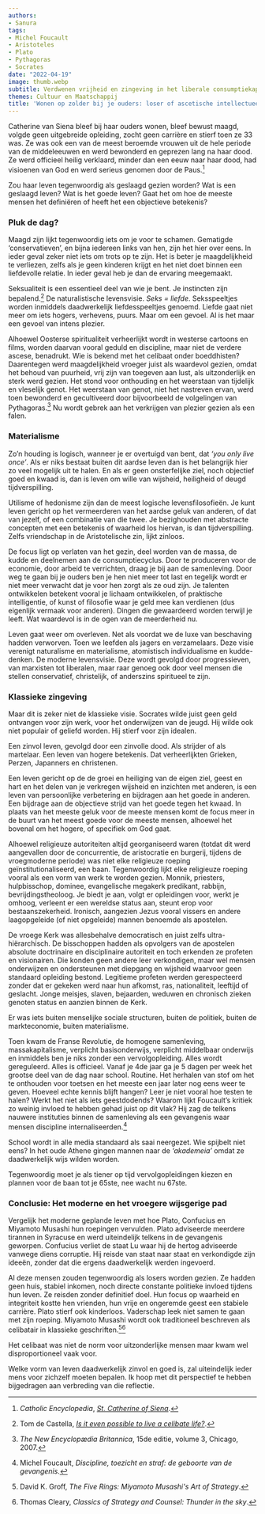```yaml
---
authors:
- Sanura
tags:
- Michel Foucault
- Aristoteles
- Plato
- Pythagoras
- Socrates
date: "2022-04-19"
image: thumb.webp
subtitle: Verdwenen vrijheid en zingeving in het liberale consumptiekapitalisme
themes: Cultuur en Maatschappij
title: 'Wonen op zolder bij je ouders: loser of ascetische intellectueel?'
---
```



Catherine van Siena bleef bij haar ouders wonen, bleef bewust maagd, volgde geen uitgebreide opleiding, zocht geen carrière en stierf toen ze 33 was. Ze was ook een van de meest beroemde vrouwen uit de hele periode van de middeleeuwen en werd bewonderd en geprezen lang na haar dood. Ze werd officieel heilig verklaard, minder dan een eeuw naar haar dood, had visioenen van God en werd serieus genomen door de Paus.[^1]

Zou haar leven tegenwoordig als geslaagd gezien worden? Wat is een geslaagd leven? Wat is het goede leven? Gaat het om hoe de meeste mensen het definiëren of heeft het een objectieve betekenis?


### Pluk de dag?

Maagd zijn lijkt tegenwoordig iets om je voor te schamen. Gematigde ‘conservatieven’, en bijna iedereen links van hen, zijn het hier over eens. In ieder geval zeker niet iets om trots op te zijn. Het is beter je maagdelijkheid te verliezen, zelfs als je geen kinderen krijgt en het niet doet binnen een liefdevolle relatie. In ieder geval heb je dan de ervaring meegemaakt. 

Seksualiteit is een essentieel deel van wie je bent. Je instincten zijn bepalend.[^2] De naturalistische levensvisie. _Seks = liefde_. Seksspeeltjes worden inmiddels daadwerkelijk liefdesspeeltjes genoemd. Liefde gaat niet meer om iets hogers, verhevens, puurs. Maar om een gevoel. Al is het maar een gevoel van intens plezier. 

Alhoewel Oosterse spiritualiteit verheerlijkt wordt in westerse cartoons en films, worden daarvan vooral geduld en discipline, maar niet de verdere ascese, benadrukt. Wie is bekend met het celibaat onder boeddhisten? Daarentegen werd maagdelijkheid vroeger juist als waardevol gezien, omdat het behoud van puurheid, vrij zijn van toegeven aan lust, als uitzonderlijk en sterk werd gezien. Het stond voor onthouding en het weerstaan van tijdelijk en vleselijk genot. Het weerstaan van genot, niet het nastreven ervan, werd toen bewonderd en gecultiveerd door bijvoorbeeld de volgelingen van Pythagoras.[^3] Nu wordt gebrek aan het verkrijgen van plezier gezien als een falen. 


### Materialisme

Zo’n houding is logisch, wanneer je er overtuigd van bent, dat _‘you only live once’_. Als er niks bestaat buiten dit aardse leven dan is het belangrijk hier zo veel mogelijk uit te halen. En als er geen onsterfelijke ziel, noch objectief goed en kwaad is, dan is leven om wille van wijsheid, heiligheid of deugd tijdverspilling. 

Utilisme of hedonisme zijn dan de meest logische levensfilosofieën. Je kunt leven gericht op het vermeerderen van het aardse geluk van anderen, of dat van jezelf, of een combinatie van die twee. Je bezighouden met abstracte concepten met een betekenis of waarheid los hiervan, is dan tijdverspilling. Zelfs vriendschap in de Aristotelische zin, lijkt zinloos.

De focus ligt op verlaten van het gezin, deel worden van de massa, de kudde en deelnemen aan de consumptiecyclus. Door te produceren voor de economie, door arbeid te verrichten, draag je bij aan de samenleving. Door weg te gaan bij je ouders ben je hen niet meer tot last en tegelijk wordt er niet meer verwacht dat je voor hen zorgt als ze oud zijn. Je talenten ontwikkelen betekent vooral je lichaam ontwikkelen, of praktische intelligentie, of kunst of filosofie waar je geld mee kan verdienen (dus eigenlijk vermaak voor anderen). Dingen die gewaardeerd worden terwijl je leeft. Wat waardevol is in de ogen van de meerderheid nu.

Leven gaat weer om overleven. Net als voordat we de luxe van beschaving hadden verworven. Toen we leefden als jagers en verzamelaars. Deze visie verenigt naturalisme en materialisme, atomistisch individualisme en kudde-denken. De moderne levensvisie. Deze wordt gevolgd door progressieven, van marxisten tot liberalen, maar raar genoeg ook door veel mensen die stellen conservatief, christelijk, of anderszins spiritueel te zijn. 


### Klassieke zingeving

Maar dit is zeker niet de klassieke visie. Socrates wilde juist geen geld ontvangen voor zijn werk, voor het onderwijzen van de jeugd. Hij wilde ook niet populair of geliefd worden. Hij stierf voor zijn idealen.

Een zinvol leven, gevolgd door een zinvolle dood. Als strijder of als martelaar. Een leven van hogere betekenis. Dat verheerlijkten Grieken, Perzen, Japanners en christenen. 

Een leven gericht op de de groei en heiliging van de eigen ziel, geest en hart en het delen van je verkregen wijsheid en inzichten met anderen, is een leven van persoonlijke verbetering en bijdragen aan het goede in anderen. Een bijdrage aan de objectieve strijd van het goede tegen het kwaad. In plaats van het meeste geluk voor de meeste mensen komt de focus meer in de buurt van het meest goede voor de meeste mensen, alhoewel het bovenal om het hogere, of specifiek om God gaat.

Alhoewel religieuze autoriteiten altijd georganiseerd waren (totdat dit werd aangevallen door de concurrentie, de aristocratie en burgerij, tijdens de vroegmoderne periode) was niet elke religieuze roeping geïnstitutionaliseerd, een baan. Tegenwoordig lijkt elke religieuze roeping vooral als een vorm van werk te worden gezien. Monnik, priesters, hulpbisschop, dominee, evangelische megakerk predikant, rabbijn, bevrijdingstheoloog. Je biedt je aan, volgt er opleidingen voor, werkt je omhoog, verleent er een wereldse status aan, steunt erop voor bestaanszekerheid. Ironisch, aangezien Jezus vooral vissers en andere laagopgeleide (of niet opgeleide) mannen benoemde als apostelen.

De vroege Kerk was allesbehalve democratisch en juist zelfs ultra-hiërarchisch. De bisschoppen hadden als opvolgers van de apostelen absolute doctrinaire en disciplinaire autoriteit en toch erkenden ze profeten en visionairen. Die konden geen andere leer verkondigen, maar wel mensen onderwijzen en ondersteunen met diepgang en wijsheid waarvoor geen standaard opleiding bestond. Legitieme profeten werden gerespecteerd zonder dat er gekeken werd naar hun afkomst, ras, nationaliteit, leeftijd of geslacht. Jonge meisjes, slaven, bejaarden, weduwen en chronisch zieken genoten status en aanzien binnen de Kerk.

Er was iets buiten menselijke sociale structuren, buiten de politiek, buiten de markteconomie, buiten materialisme. 

Toen kwam de Franse Revolutie, de homogene samenleving, massakapitalisme, verplicht basisonderwijs, verplicht middelbaar onderwijs en inmiddels ben je niks zonder een vervolgopleiding. Alles wordt gereguleerd. Alles is officieel. Vanaf je 4de jaar ga je 5 dagen per week het grootse deel van de dag naar school. Routine. Het herhalen van stof om het te onthouden voor toetsen en het meeste een jaar later nog eens weer te geven. Hoeveel echte kennis blijft hangen? Leer je niet vooral hoe testen te halen? Werkt het niet als iets geestdodends? Waarom lijkt Foucault’s kritiek zo weinig invloed te hebben gehad juist op dit vlak? Hij zag de telkens nauwere instituties binnen de samenleving als een gevangenis waar mensen discipline internaliseerden.[^5] 

School wordt in alle media standaard als saai neergezet. Wie spijbelt niet eens? In het oude Athene gingen mannen naar de _‘akademeia’_ omdat ze daadwerkelijk wijs wilden worden.

Tegenwoordig moet je als tiener op tijd vervolgopleidingen kiezen en plannen voor de baan tot je 65ste, nee wacht nu 67ste.


### Conclusie: Het moderne en het vroegere wijsgerige pad

Vergelijk het moderne geplande leven met hoe Plato, Confucius en Miyamoto Musashi hun roepingen vervulden. Plato adviseerde meerdere tirannen in Syracuse en werd uiteindelijk telkens in de gevangenis geworpen. Confucius verliet de staat Lu waar hij de hertog adviseerde vanwege diens corruptie. Hij reisde van staat naar staat en verkondigde zijn ideeën, zonder dat die ergens daadwerkelijk werden ingevoerd.

Al deze mensen zouden tegenwoordig als losers worden gezien. Ze hadden geen huis, stabiel inkomen, noch directe constante politieke invloed tijdens hun leven. Ze reisden zonder definitief doel. Hun focus op waarheid en integriteit kostte hen vrienden, hun vrije en ongeremde geest een stabiele carrière. Plato stierf ook kinderloos. Vaderschap leek niet samen te gaan met zijn roeping. Miyamoto Musashi wordt ook traditioneel beschreven als celibatair in klassieke geschriften.[^6][^7]

Het celibaat was niet de norm voor uitzonderlijke mensen maar kwam wel disproportioneel vaak voor. 

Welke vorm van leven daadwerkelijk zinvol en goed is, zal uiteindelijk ieder mens voor zichzelf moeten bepalen. Ik hoop met dit perspectief te hebben bijgedragen aan verbreding van die reflectie.


[^1]: _Catholic Encyclopedia_, _[St. Catherine of Siena](https://www.newadvent.org/cathen/03447a.htm)_.
[^2]: Tom de Castella, _[Is it even possible to live a celibate life?](https://www.bbc.com/news/magazine-21654663)_.
[^3]: _The New Encyclopædia Britannica_, 15de editie, volume 3, Chicago, 2007.
[^4]: _TV Tropes_, _[Must Not Die a Virgin](https://tvtropes.org/pmwiki/pmwiki.php/Main/MustNotDieAVirgin)_.
[^5]: Michel Foucault, _Discipline, toezicht en straf: de geboorte van de gevangenis_.
[^6]: David K. Groff, _The Five Rings: Miyamoto Musashi's Art of Strategy_.
[^7]: Thomas Cleary, _Classics of Strategy and Counsel: Thunder in the sky_.
